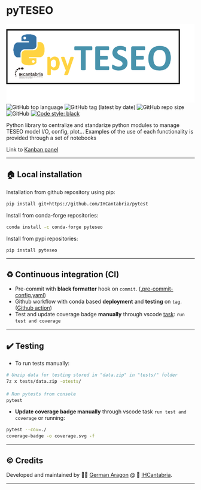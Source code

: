 # pyTESEO
![pyTESEO_logo](img/pyTESEO_logo.png)
![GitHub top language](https://img.shields.io/github/languages/top/IHCantabria/pyteseo?style=plastic)
![GitHub tag (latest by date)](https://img.shields.io/github/v/tag/IHCantabria/pyteseo?label=latest%20tag&style=plastic)
![GitHub repo size](https://img.shields.io/github/repo-size/IHCantabria/pyteseo?style=plastic)
![GitHub](https://img.shields.io/github/license/IHCantabria/pyteseo?style=plastic)
[![Code style: black](https://img.shields.io/badge/code%20style-black-000000.svg)](https://github.com/psf/black)

Python library to centralize and standarize python modules to manage TESEO model I/O, config, plot...
Examples of the use of each functionality is provided through a set of notebooks

Link to [Kanban panel](https://tasks.office.com/unican.onmicrosoft.com/Home/PlanViews/77hd5AVHEEeYOvNXygI2j5YAAfJE?Type=PlanLink&Channel=Link&CreatedTime=638073235719140000)

---

## :house: Local installation
Installation from github repository using pip:
```bash
pip install git+https://github.com/IHCantabria/pytest
```
Install from conda-forge repositories:
```bash
conda install -c conda-forge pyteseo 
```

Install from pypi repositories:
```bash
pip install pyteseo
```
---


## :recycle: Continuous integration (CI)
* Pre-commit with **black formatter** hook on `commit`. ([.pre-commit-config.yaml](https://github.com/IHCantabria/TESEO.Apiprocess/blob/main/.pre-commit-config.yaml))
* Github workflow with conda based **deployment** and **testing** on `tag`. ([Github action](https://github.com/IHCantabria/TESEO.Apiprocess/blob/main/.github/workflows/main.yml))
* Test and update coverage badge **manually** through vscode [task](https://github.com/IHCantabria/TESEO.Apiprocess/blob/main/.vscode/tasks.json): `run test and coverage`
---

## :heavy_check_mark: Testing
* To run tests manually:
```bash
# Unzip data for testing stored in "data.zip" in "tests/" folder
7z x tests/data.zip -otests/ 

# Run pytests from console
pytest
```
* **Update coverage badge manually** through vscode task `run test and coverage` or running:
```bash
pytest --cov=./
coverage-badge -o coverage.svg -f
```
---

<!-- ## :rocket: Package deployment
Check [DEPLOY_REQUIREMENTS.md](https://github.com/IHCantabria/TESEO.Apiprocess/blob/main/DEPLOY_REQUIREMENTS.md) for a full detailed explanation. 
--- -->

## :copyright: Credits
Developed and maintained by :man_technologist: [German Aragon](https://ihcantabria.com/en/directorio-personal/investigador/german-aragon/) @ :office: [IHCantabria](https://github.com/IHCantabria).

---